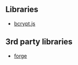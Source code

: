 Libraries
---------
* [bcrypt.js](https://github.com/dcodeIO/bcrypt.js)

3rd party libraries
-------------------
* [forge](https://github.com/digitalbazaar/forge)
